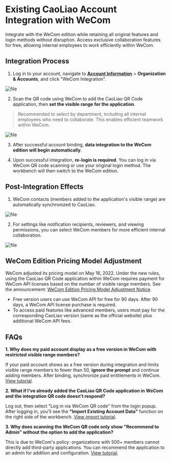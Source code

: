 # Existing CaoLiao Account Integration with WeCom

Integrate with the WeCom edition while retaining all original features and login methods without disruption. Access exclusive collaboration features for free, allowing internal employees to work efficiently within WeCom.

## Integration Process

1. Log in to your account, navigate to **[Account Information](https://user.cli.im/center/userinfo)** > **Organization & Accounts**, and click "WeCom Integration".

![file](//blogcdnimg.clewm.net/2022/09/image-1664419777996_16644197789185.png?x-oss-process=image/auto-orient,1/quality,q_50/format,jpg)

2. Scan the QR code using WeCom to add the CaoLiao QR Code application, then **set the visible range for the application**.

> Recommended to select by department, including all internal employees who need to collaborate. This enables efficient teamwork within WeCom.

![file](//blogcdnimg.clewm.net/2022/01/image-1643090657267_16430906567732.png?x-oss-process=image/auto-orient,1/quality,q_50/format,jpg)

3. After successful account binding, **data integration to the WeCom edition will begin automatically**.

4. Upon successful integration, **re-login is required**. You can log in via WeCom QR code scanning or use your original login method. The workbench will then switch to the WeCom edition.

## Post-Integration Effects

1. WeCom contacts (members added to the application's visible range) are automatically synchronized to CaoLiao.

![file](//blogcdnimg.clewm.net/2021/12/image-1640767026509_16407670269931.png?x-oss-process=image/auto-orient,1/quality,q_50/format,jpg)

2. For settings like notification recipients, reviewers, and viewing permissions, you can select WeCom members for more efficient internal collaboration.

![file](//blogcdnimg.clewm.net/2021/12/image-1640766592680_16407665930047.png?x-oss-process=image/auto-orient,1/quality,q_50/format,jpg)

## WeCom Edition Pricing Model Adjustment

WeCom adjusted its pricing model on May 16, 2022. Under the new rules, using the CaoLiao QR Code application within WeCom requires payment for WeCom API licenses based on the number of visible range members. See the announcement: [WeCom Edition Pricing Model Adjustment Notice](https://cli.im/help/76366).

- Free version users can use WeCom API for free for 90 days. After 90 days, a WeCom API license purchase is required.
- To access paid features like advanced members, users must pay for the corresponding CaoLiao version (same as the official website) plus additional WeCom API fees.

## FAQs

**1. Why does my paid account display as a free version in WeCom with restricted visible range members?**

If your paid account shows as a free version during integration and limits visible range members to fewer than 50, **ignore the prompt** and continue adding members. After binding, synchronize paid entitlements in WeCom. [View tutorial](https://cli.im/help/69993).

**2. What if I've already added the CaoLiao QR Code application in WeCom and the integration QR code doesn't respond?**

Log out, then select "Log in via WeCom QR code" from the login popup. After logging in, you'll see the **"Import Existing Account Data"** function on the right side of the workbench. [View import tutorial](https://cli.im/help/69625).

**3. Why does scanning the WeCom QR code only show "Recommend to Admin" without the option to add the application?**

This is due to WeCom's policy: organizations with 500+ members cannot directly add third-party applications. You can recommend the application to an admin for addition and configuration. [View tutorial](https://cli.im/help/69676).